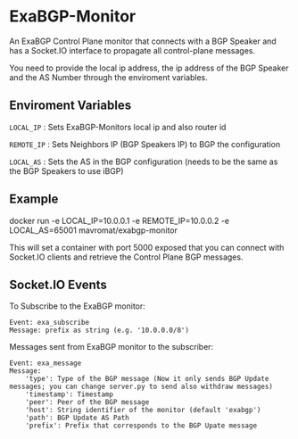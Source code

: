 # ExaBGP-Monitor

An ExaBGP Control Plane monitor that connects with a BGP Speaker and has a Socket.IO interface to propagate all control-plane messages.

You need to provide the local ip address, the ip address of the BGP Speaker and the AS Number through the enviroment variables.

## Enviroment Variables

`LOCAL_IP` : Sets ExaBGP-Monitors local ip and also router id

`REMOTE_IP` : Sets Neighbors IP (BGP Speakers IP) to BGP the configuration

`LOCAL_AS` : Sets the AS in the BGP configuration (needs to be the same as the BGP Speakers to use iBGP)

## Example

docker run -e LOCAL_IP=10.0.0.1 -e REMOTE_IP=10.0.0.2 -e LOCAL_AS=65001 mavromat/exabgp-monitor

This will set a container with port 5000 exposed that you can connect with Socket.IO clients and retrieve the Control Plane BGP messages.

## Socket.IO Events

To Subscribe to the ExaBGP monitor:
```
Event: exa_subscribe
Message: prefix as string (e.g. '10.0.0.0/8')
```

Messages sent from ExaBGP monitor to the subscriber:
```
Event: exa_message
Message:
    'type': Type of the BGP message (Now it only sends BGP Update messages; you can change server.py to send also withdraw messages)
    'timestamp': Timestamp
    'peer': Peer of the BGP message
    'host': String identifier of the monitor (default 'exabgp')
    'path': BGP Update AS Path
    'prefix': Prefix that corresponds to the BGP Upate message
```
